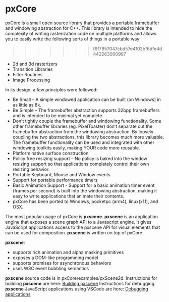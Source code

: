 # pxCore
pxCore is a small open source library that provides a portable framebuffer and windowing abstraction for C++. This library is intended to hide the complexity of writing rasterization code on multiple platforms and allows you to easily write the following sorts of things in a portable way:
>>>>>>> f9f7957047cbd57e4f02bf6dfe4d443263000997

* 2d and 3d rasterizers
* Transition Libraries
* Filter Routines
* Image Processing

In its design, a few principles were followed:

* Be Small – A simple windowed application can be built (on Windows) in as little as 8k.
* Be Simple – The framebuffer abstraction supports 32bpp framebuffers and is intended to be minimal yet complete.
* Don’t tightly couple the framebuffer and windowing functionality. Some other framebuffer libraries (eg. PixelToaster) don’t separate out the framebuffer abstraction from the windowing abstraction. By loosely coupling the two abstractions, this library becomes much more valuable. The framebuffer functionality can be used and integrated with other windowing toolkits easily, making YOUR code more reusable.
* Platform native surface construction
* Policy free resizing support – No policy is baked into the window resizing support so that applications completely control their own resizing behavior.
* Portable Keyboard, Mouse and Window events
* Support for portable performance timers
* Basic Animation Support - Support for a basic animation timer event (frames per second) is built into the windowing abstraction, making it easy to write applications that animate their contents.
* pxCore has been ported to Windows, pocketpc (arm4), linux(x11), and OSX.


The most popular usage of pxCore is __pxscene__. __pxscene__ is an application engine that exposes a scene graph API to a Javascript engine. It gives JavaScript applications access to the pxscene API for visual elements that can be used for composition.  __pxscene__ is written on top of pxCore. 

__pxscene__: 

* supports rich animation and alpha masking primitives
* exposes a DOM-like programming model
* supports promises for asynchronous behaviors
* uses W3C event bubbling semantics

__pxscene__ source code is in pxCore/examples/pxScene2d.
Instructions for building __pxscene__ are here: [Building pxscene](https://github.com/pxscene/pxCore/blob/master/examples/pxScene2d/README.md)
Instructions for debugging __pxscene__ JavaScript applications using VSCode are here: [Debugging applications](https://github.com/pxscene/pxCore/blob/master/examples/pxScene2d/VSCODE_DEBUG.md)


